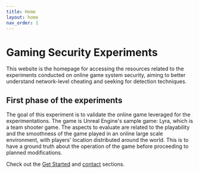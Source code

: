 ```yaml
---
title: Home
layout: home
nav_order: 1
---
```


# Gaming Security Experiments

This website is the homepage for accessing the resources related to the experiments conducted on online game system security, aiming to better understand network-level cheating and seeking for detection techniques. 

## First phase of the experiments
The goal of this experiment is to validate the online game leveraged for the experimentations. The game is Unreal Engine's sample game: Lyra, which is a team shooter game. The aspects to evaluate are related to the playability and the smoothness of the game played in an online large scale environment, with players' location distributed around the world. This is to have a ground truth about the operation of the game before proceeding to planned modifications.



Check out the [Get Started](/set_up.md) and [contact](/contact/) sections.
